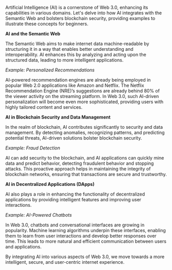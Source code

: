 Artificial Intelligence (AI) is a cornerstone of Web 3.0, enhancing its capabilities in various domains. Let's delve into how AI integrates with the Semantic Web and bolsters blockchain security, providing examples to illustrate these concepts for beginners.

**AI and the Semantic Web**

The Semantic Web aims to make internet data machine-readable by structuring it in a way that enables better understanding and interoperability. AI enhances this by analyzing and acting upon the structured data, leading to more intelligent applications.

*Example: Personalized Recommendations*

AI-powered recommendation engines are already being employed in popular Web 2.0 applications like Amazon and Netflix. The Netflix Recommendation Engine (NRE)’s suggestions are already behind 80% of the viewer activity on the streaming platform.  In Web 3.0, such AI-driven personalization will become even more sophisticated, providing users with highly tailored content and services.

**AI in Blockchain Security and Data Management**

In the realm of blockchain, AI contributes significantly to security and data management. By detecting anomalies, recognizing patterns, and predicting potential threats, AI-driven solutions bolster blockchain security.

*Example: Fraud Detection*

AI can add security to the blockchain, and AI applications can quickly mine data and predict behavior, detecting fraudulent behavior and stopping attacks.  This proactive approach helps in maintaining the integrity of blockchain networks, ensuring that transactions are secure and trustworthy.

**AI in Decentralized Applications (DApps)**

AI also plays a role in enhancing the functionality of decentralized applications by providing intelligent features and improving user interactions.

*Example: AI-Powered Chatbots*

In Web 3.0, chatbots and conversational interfaces are growing in popularity. Machine learning algorithms underpin these interfaces, enabling them to learn from user interactions and develop better responses over time.  This leads to more natural and efficient communication between users and applications.

By integrating AI into various aspects of Web 3.0, we move towards a more intelligent, secure, and user-centric internet experience. 
